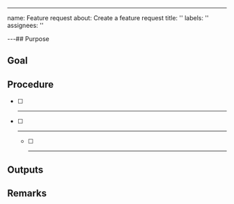 ---
name: Feature request
about: Create a feature request
title: ''
labels: ''
assignees: ''

---## Purpose

## Goal

## Procedure

- [ ] ***
- [ ] ***
	- [ ] ***

## Outputs


## Remarks

